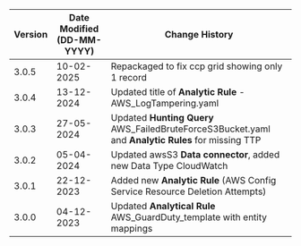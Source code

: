 | **Version** | **Date Modified (DD-MM-YYYY)** | **Change History**                          |
|-------------|--------------------------------|---------------------------------------------|
| 3.0.5       | 10-02-2025                     | Repackaged to fix ccp grid showing only 1 record   |
| 3.0.4       | 13-12-2024                     | Updated title of **Analytic Rule** - AWS_LogTampering.yaml   |
| 3.0.3       | 27-05-2024                     | Updated **Hunting Query** AWS_FailedBruteForceS3Bucket.yaml and **Analytic Rules** for missing TTP   |
| 3.0.2       | 05-04-2024                     | Updated awsS3 **Data connector**, added new Data Type CloudWatch     |
| 3.0.1       | 22-12-2023                     | Added new **Analytic Rule** (AWS Config Service Resource Deletion Attempts)     |
| 3.0.0       | 04-12-2023                     | Updated **Analytical Rule**  AWS_GuardDuty_template with entity mappings     |